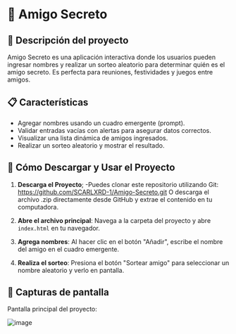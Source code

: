 # 🎁 Amigo Secreto

## 🚀 Descripción del proyecto

Amigo Secreto es una aplicación interactiva donde los usuarios pueden ingresar nombres y realizar un sorteo aleatorio para determinar quién es el amigo secreto. Es perfecta para reuniones, festividades y juegos entre amigos.


## 📋 Características

- Agregar nombres usando un cuadro emergente (prompt).
- Validar entradas vacías con alertas para asegurar datos correctos.
- Visualizar una lista dinámica de amigos ingresados.
- Realizar un sorteo aleatorio y mostrar el resultado.

 
## 🚀 Cómo Descargar y Usar el Proyecto
1. **Descarga el Proyecto**;
-Puedes clonar este repositorio utilizando Git:
https://github.com/SCARLXRD-1/Amigo-Secreto.git
O descarga el archivo .zip directamente desde GitHub y extrae el contenido en tu computadora.
2. **Abre el archivo principal**:
Navega a la carpeta del proyecto y abre `index.html` en tu navegador.

3. **Agrega nombres**:
Al hacer clic en el botón "Añadir", escribe el nombre del amigo en el cuadro emergente.

4. **Realiza el sorteo**:
Presiona el botón "Sortear amigo" para seleccionar un nombre aleatorio y verlo en pantalla.

## 🌟 Capturas de pantalla

Pantalla principal del proyecto:


![image](https://github.com/user-attachments/assets/a695d9ff-1de1-4a97-9bcf-763b2002cf66)


